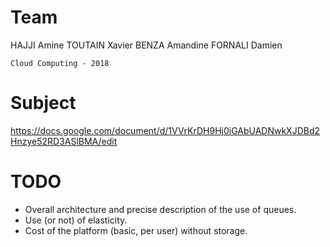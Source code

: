 # Team
HAJJI Amine
TOUTAIN Xavier
BENZA Amandine
FORNALI Damien

    Cloud Computing - 2018

# Subject
https://docs.google.com/document/d/1VVrKrDH9Hj0iGAbUADNwkXJDBd2Hnzye52RD3ASlBMA/edit

# TODO
- Overall architecture and precise description of the use of queues.
- Use (or not) of elasticity.
- Cost of the platform (basic, per user) without storage.